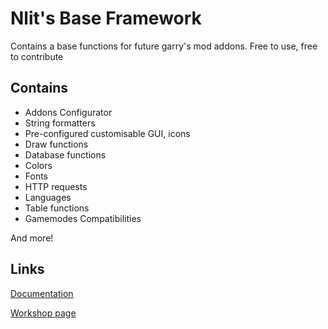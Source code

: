 # Nlit's Base Framework

Contains a base functions for future garry's mod addons. Free to use, free to contribute

## Contains

- Addons Configurator
- String formatters
- Pre-configured customisable GUI, icons
- Draw functions
- Database functions
- Colors
- Fonts
- HTTP requests
- Languages
- Table functions
- Gamemodes Compatibilities

And more!

## Links

[Documentation](http://codelit.github.io/gmod-nlit-base/)

[Workshop page](https://steamcommunity.com/sharedfiles/filedetails/?id=2394292123)
